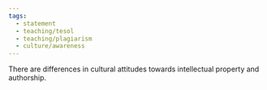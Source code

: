 ```yaml
---
tags:
  - statement
  - teaching/tesol
  - teaching/plagiarism
  - culture/awareness
---
```

There are differences in cultural attitudes towards intellectual property and authorship.